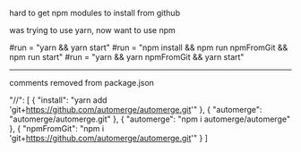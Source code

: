 hard to get npm modules to install from github

was trying to use yarn, now want to use npm

#run = "yarn && yarn start"
#run = "npm install && npm run npmFromGit && npm run start"
#run = "yarn && yarn npmFromGit && yarn start"


---

comments removed from package.json

  "//": [
    {
      "install": "yarn add 'git+https://github.com/automerge/automerge.git'"
    },
    {
      "automerge": "automerge/automerge.git"
    },
    {
      "automerge": "npm i automerge/automerge"
    },
    {
      "npmFromGit": "npm i 'git+https://github.com/automerge/automerge.git'"
    }
  ]